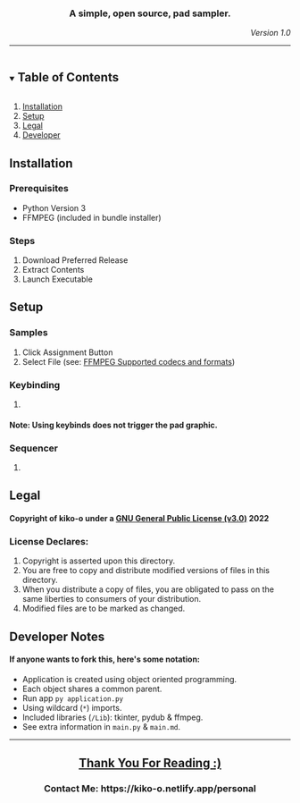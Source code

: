 <h3 align="center">A simple, open source, pad sampler.</h3>
<p align="right"><em>Version 1.0</em></p>
<hr/>
<details open="open">
  <summary><h2 style="display: inline-block">Table of Contents</h2></summary>
  <ol>
    <li><a href="#installation">Installation</a></li>
    <li><a href="#setup">Setup</a></li>
    <li><a href="#legal">Legal</a></li>
    <li><a href="#developer-notes">Developer</a></li>
  </ol>
</details>
<h2>Installation</h2>
<h3>Prerequisites</h3>
  <ul>
    <li>Python Version 3</li>
    <li>FFMPEG (included in bundle installer)</li>
  </ul>
<h3>Steps</h3>
  <ol>
    <li>Download Preferred Release</li>
    <li>Extract Contents</li>
    <li>Launch Executable</li>
  </ol>
<h2>Setup</h2>
  <h3>Samples</h3>
    <ol>
      <li>Click Assignment Button</li>
      <li>Select File (see: <a href="https://en.wikipedia.org/wiki/FFmpeg#Supported_codecs_and_formats" target="blank">FFMPEG Supported codecs and formats</a>)</li>
    </ol>
  <h3>Keybinding</h3>
    <ol>
      <li></li>
    </ol>
    <h4>Note: Using keybinds does not trigger the pad graphic.</h4>
  <h3>Sequencer</h3>
    <ol>
      <li></li>
    </ol>
<h2>Legal</h2>
  <h4>Copyright of kiko-o under a <a href="https://www.gnu.org/licenses/gpl-3.0.en.html">GNU General Public License (v3.0)</a> 2022</h4>
  <h3>License Declares:</h3>
    <ol>
      <li>Copyright is asserted upon this directory.</li>
      <li>You are free to copy and distribute modified versions of files in this directory.</li>
      <li>When you distribute a copy of files, you are obligated to pass on the same liberties to consumers of your distribution.</li>
      <li>Modified files are to be marked as changed.</li>
    </ol>
<h2>Developer Notes</h2>
  <h4>If anyone wants to fork this, here's some notation:</h4>
  <ul>
    <li>
      Application is created using object oriented programming.
    </li>
    <li>
      Each object shares a common parent.
    </li>
    <li>
      Run app <code>py application.py</code>
    </li>
    <li>
      Using wildcard (<code>*</code>) imports.
    </li>
    <li>
      Included libraries (<code>/Lib</code>): tkinter, pydub & ffmpeg. 
    </li>
    <li>
      See extra information in <code>main.py</code> & <code>main.md</code>.
    </li>
  </ul>
<hr/>
 <h2 align="center"><a href="#a-simple-open-source-pad-sampler">Thank You For Reading :)</a></h2>
 <h3 align="center">Contact Me: https://kiko-o.netlify.app/personal</h3>
